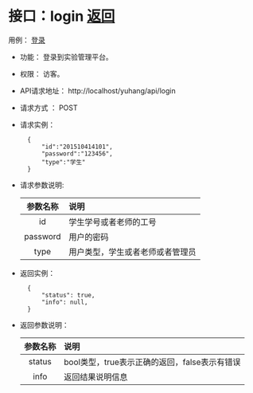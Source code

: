 # 接口：login  [返回](../README.md)
用例： [登录](../yongli/登录.md)

- 功能：
    登录到实验管理平台。

- 权限：
    访客。

- API请求地址：
   http://localhost/yuhang/api/login

- 请求方式 ：
    POST

- 请求实例：

        {
            "id":"201510414101",
            "password":"123456",
            "type":"学生"
        }

- 请求参数说明:

  |参数名称|说明|
  |:---------:|:--------------------------------------------------------|
  |id|学生学号或者老师的工号|
  |password|用户的密码|
  |type|用户类型，学生或者老师或者管理员|

- 返回实例：

        {
            "status": true,
            "info": null,
        }

- 返回参数说明：

  |参数名称|说明|
  |:---------:|:--------------------------------------------------------|
  |status|bool类型，true表示正确的返回，false表示有错误|
  |info|返回结果说明信息|